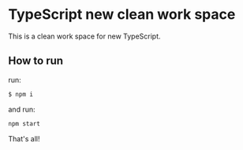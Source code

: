 # TypeScript new clean work space

This is a clean work space for new TypeScript.

## How to run

run:

```bash
$ npm i
```

and run:

```bash
npm start
```

That's all!